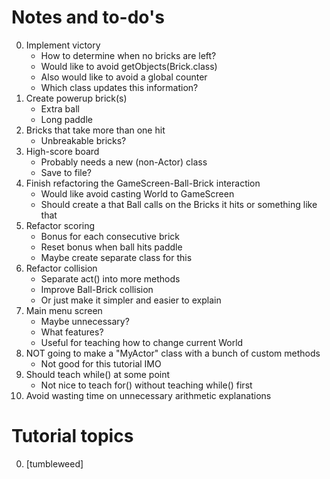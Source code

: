 # Notes and to-do's
0. Implement victory
	* How to determine when no bricks are left?
	* Would like to avoid getObjects(Brick.class)
	* Also would like to avoid a global counter
	* Which class updates this information?
0. Create powerup brick(s)
	* Extra ball
	* Long paddle
0. Bricks that take more than one hit
	* Unbreakable bricks?
0. High-score board
	* Probably needs a new (non-Actor) class
	* Save to file?
0. Finish refactoring the GameScreen-Ball-Brick interaction
	* Would like avoid casting World to GameScreen
	* Should create a that Ball calls on the Bricks it hits or something like that
0. Refactor scoring
	* Bonus for each consecutive brick
	* Reset bonus when ball hits paddle
	* Maybe create separate class for this
0. Refactor collision
	* Separate act() into more methods
	* Improve Ball-Brick collision
	* Or just make it simpler and easier to explain
0. Main menu screen
	* Maybe unnecessary?
	* What features?
	* Useful for teaching how to change current World
0. NOT going to make a "MyActor" class with a bunch of custom methods
	* Not good for this tutorial IMO
0. Should teach while() at some point
	* Not nice to teach for() without teaching while() first
0. Avoid wasting time on unnecessary arithmetic explanations

# Tutorial topics
0. [tumbleweed]
